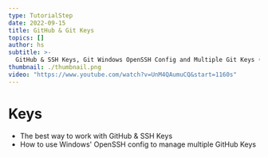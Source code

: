 ```yaml
---
type: TutorialStep
date: 2022-09-15
title: GitHub & Git Keys
topics: []
author: hs
subtitle: >-
  GitHub & SSH Keys, Git Windows OpenSSH Config and Multiple Git Keys (Personal/Work).
thumbnail: ./thumbnail.png
video: "https://www.youtube.com/watch?v=UnM4QAumuCQ&start=1160s"
---
```


# Keys

- The best way to work with GitHub & SSH Keys
- How to use Windows' OpenSSH config to manage multiple GitHub Keys
